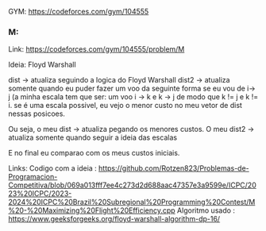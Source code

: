 GYM: https://codeforces.com/gym/104555
### M: 
Link: https://codeforces.com/gym/104555/problem/M

Ideia: Floyd Warshall

dist -> atualiza seguindo a logica do Floyd Warshall
dist2 -> atualiza somente quando eu puder fazer um voo da seguinte forma
se eu vou de i-> j (a minha escala tem que ser: um voo i -> k e k -> j de modo que 
k != j e k != i. 
se é uma escala possivel, eu vejo o menor custo no meu vetor de dist nessas posicoes.

Ou seja, o meu dist -> atualiza pegando os menores custos.
O meu dist2 -> atualiza somente quando seguir a ideia das escalas

E no final eu comparao com os meus custos iniciais.

Links:
Codigo com a ideia : https://github.com/Rotzen823/Problemas-de-Programacion-Competitiva/blob/069a013fff7ee4c273d2d688aac47357e3a9599e/ICPC/2023%20ICPC/2023-2024%20ICPC%20Brazil%20Subregional%20Programming%20Contest/M%20-%20Maximizing%20Flight%20Efficiency.cpp
Algoritmo usado : https://www.geeksforgeeks.org/floyd-warshall-algorithm-dp-16/